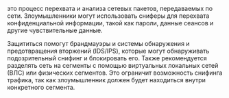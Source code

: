 это процесс перехвата и анализа сетевых пакетов, передаваемых по сети. Злоумышленники могут использовать сниферы для перехвата конфиденциальной информации, такой как пароли, данные сеансов и другие чувствительные данные.

Защититься помогут брандмауэры и системы обнаружения и предотвращения вторжений (IDS/IPS), которые могут обнаруживать подозрительный снифинг и блокировать его. Также рекомендуется разделять сеть на сегменты с помощью виртуальных локальных сетей (ВЛС) или физических сегментов. Это ограничит возможность снифинга трафика, так как злоумышленник должен будет находиться внутри конкретного сегмента.
